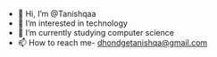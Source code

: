 - 👋 Hi, I’m @Tanishqaa
- 👀 I’m interested in technology
- 🌱 I’m currently studying computer science
- 📫 How to reach me- dhondgetanishqa@gmail.com

<!---
Tanishqa-10/Tanishqa-10 is a ✨ special ✨ repository because its `README.md` (this file) appears on your GitHub profile.
You can click the Preview link to take a look at your changes.
--->
